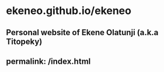 # ekeneo.github.io/ekeneo
Personal website of Ekene Olatunji (a.k.a Titopeky)
---
permalink: /index.html
---
